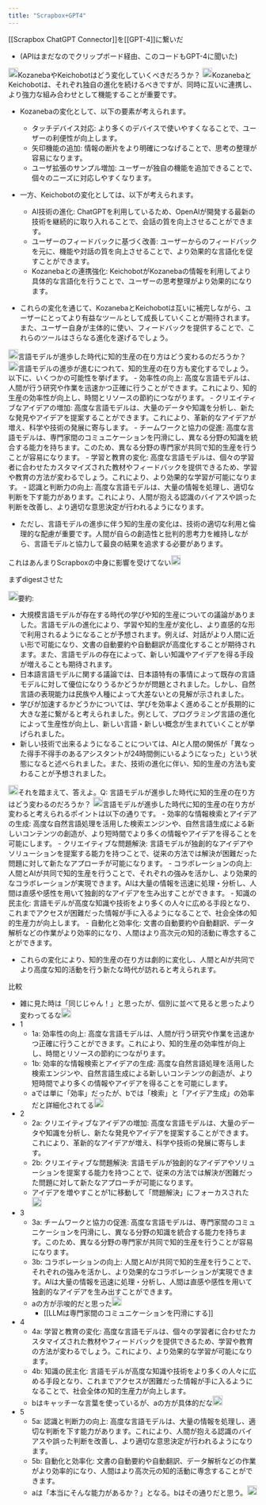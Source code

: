 ```yaml
---
title: "Scrapbox+GPT4"
---
```


[[Scrapbox ChatGPT Connector]]を[[GPT-4]]に繋いだ
- (APIはまだなのでクリップボード経由、このコードもGPT-4に聞いた)

<img src='https://scrapbox.io/api/pages/nishio/nishio/icon' alt='nishio.icon' height="19.5"/>KozanebaやKeichobotはどう変化していくべきだろうか？
<img src='https://scrapbox.io/api/pages/nishio/GPT/icon' alt='GPT.icon' height="19.5"/>KozanebaとKeichobotは、それぞれ独自の進化を続けるべきですが、同時に互いに連携し、より強力な組み合わせとして機能することが重要です。
- Kozanebaの変化として、以下の要素が考えられます。
    - タッチデバイス対応: より多くのデバイスで使いやすくなることで、ユーザーの利便性が向上します。
    - 矢印機能の追加: 情報の断片をより明確につなげることで、思考の整理が容易になります。
    - ユーザ拡張のサンプル増加: ユーザーが独自の機能を追加できることで、個々のニーズに対応しやすくなります。

- 一方、Keichobotの変化としては、以下が考えられます。
    - AI技術の進化: ChatGPTを利用しているため、OpenAIが開発する最新の技術を継続的に取り入れることで、会話の質を向上させることができます。
    - ユーザーのフィードバックに基づく改善: ユーザーからのフィードバックを元に、機能や対話の質を向上させることで、より効果的な言語化を促すことができます。
    - Kozanebaとの連携強化: KeichobotがKozanebaの情報を利用してより具体的な言語化を行うことで、ユーザーの思考整理がより効果的になります。

- これらの変化を通じて、KozanebaとKeichobotは互いに補完しながら、ユーザーにとってより有益なツールとして成長していくことが期待されます。また、ユーザー自身が主体的に使い、フィードバックを提供することで、これらのツールはさらなる進化を遂げるでしょう。



<img src='https://scrapbox.io/api/pages/nishio/nishio/icon' alt='nishio.icon' height="19.5"/>言語モデルが進歩した時代に知的生産の在り方はどう変わるのだろうか？
<img src='https://scrapbox.io/api/pages/nishio/GPT/icon' alt='GPT.icon' height="19.5"/>言語モデルの進歩が進むにつれて、知的生産の在り方も変化するでしょう。以下に、いくつかの可能性を挙げます。
    - 効率性の向上: 高度な言語モデルは、人間が行う研究や作業を迅速かつ正確に行うことができます。これにより、知的生産の効率性が向上し、時間とリソースの節約につながります。
    - クリエイティブなアイデアの増加: 高度な言語モデルは、大量のデータや知識を分析し、新たな発見やアイデアを提案することができます。これにより、革新的なアイデアが増え、科学や技術の発展に寄与します。
    - チームワークと協力の促進: 高度な言語モデルは、専門家間のコミュニケーションを円滑にし、異なる分野の知識を統合する能力を持ちます。このため、異なる分野の専門家が共同で知的生産を行うことが容易になります。
    - 学習と教育の変化: 高度な言語モデルは、個々の学習者に合わせたカスタマイズされた教材やフィードバックを提供できるため、学習や教育の方法が変わるでしょう。これにより、より効果的な学習が可能になります。
    - 認識と判断力の向上: 高度な言語モデルは、大量の情報を処理し、適切な判断を下す能力があります。これにより、人間が抱える認識のバイアスや誤った判断を改善し、より適切な意思決定が行われるようになります。
- ただし、言語モデルの進歩に伴う知的生産の変化は、技術の適切な利用と倫理的な配慮が重要です。人間が自らの創造性と批判的思考力を維持しながら、言語モデルと協力して最良の結果を追求する必要があります。

これはあんまりScrapboxの中身に影響を受けてない<img src='https://scrapbox.io/api/pages/nishio/nishio/icon' alt='nishio.icon' height="19.5"/>

まずdigestさせた

<img src='https://scrapbox.io/api/pages/nishio/GPT/icon' alt='GPT.icon' height="19.5"/>要約:
- 大規模言語モデルが存在する時代の学びや知的生産についての議論がありました。言語モデルの進化により、学習や知的生産が変化し、より直感的な形で利用されるようになることが予想されます。例えば、対話がより人間に近い形で可能になり、文書の自動要約や自動翻訳が高度化することが期待されます。また、言語モデルの存在によって、新しい知識やアイデアを得る手段が増えることも期待されます。
- 日本語言語モデルに関する議論では、日本語特有の事情によって既存の言語モデルに対して優位になりうるかどうかが問題とされました。しかし、自然言語の表現能力は民族や人種によって大差ないとの見解が示されました。
- 学びが加速するかどうかについては、学びを効率よく進めることが長期的に大きな差に繋がると考えられました。例として、プログラミング言語の進化によって生産性が向上し、新しい言語・新しい概念が生まれていくことが挙げられました。
- 新しい技術で出来るようになることについては、AIと人間の関係が「異なった得手不得手のあるアシスタントが24時間側にいるようになった」という状態になると述べられました。また、技術の進化に伴い、知的生産の方法も変わることが予想されました。

<img src='https://scrapbox.io/api/pages/nishio/nishio/icon' alt='nishio.icon' height="19.5"/>それを踏まえて、答えよ。Q: 言語モデルが進歩した時代に知的生産の在り方はどう変わるのだろうか？
<img src='https://scrapbox.io/api/pages/nishio/GPT/icon' alt='GPT.icon' height="19.5"/>言語モデルが進歩した時代に知的生産の在り方が変わると考えられるポイントは以下の通りです。
    - 効率的な情報検索とアイデアの生成: 高度な自然言語処理を活用した検索エンジンや、自然言語生成による新しいコンテンツの創造が、より短時間でより多くの情報やアイデアを得ることを可能にします。
    - クリエイティブな問題解決: 言語モデルが独創的なアイデアやソリューションを提案する能力を持つことで、従来の方法では解決が困難だった問題に対して新たなアプローチが可能になります。
    - コラボレーションの向上: 人間とAIが共同で知的生産を行うことで、それぞれの強みを活かし、より効果的なコラボレーションが実現できます。AIは大量の情報を迅速に処理・分析し、人間は直感や感性を用いて独創的なアイデアを生み出すことができます。
    - 知識の民主化: 言語モデルが高度な知識や技術をより多くの人々に広める手段となり、これまでアクセスが困難だった情報が手に入るようになることで、社会全体の知的生産力が向上します。
    - 自動化と効率化: 文書の自動要約や自動翻訳、データ解析などの作業がより効率的になり、人間はより高次元の知的活動に専念することができます。
- これらの変化により、知的生産の在り方は劇的に変化し、人間とAIが共同でより高度な知的活動を行う新たな時代が訪れると考えられます。

比較
- 雑に見た時は「同じじゃん！」と思ったが、個別に並べて見ると思ったより変わってるな<img src='https://scrapbox.io/api/pages/nishio/nishio/icon' alt='nishio.icon' height="19.5"/>
- 1
    - 1a: 効率性の向上: 高度な言語モデルは、人間が行う研究や作業を迅速かつ正確に行うことができます。これにより、知的生産の効率性が向上し、時間とリソースの節約につながります。
    - 1b: 効率的な情報検索とアイデアの生成: 高度な自然言語処理を活用した検索エンジンや、自然言語生成による新しいコンテンツの創造が、より短時間でより多くの情報やアイデアを得ることを可能にします。
    - aでは単に「効率」だったが、bでは「検索」と「アイデア生成」の効率だと詳細化されてる<img src='https://scrapbox.io/api/pages/nishio/nishio/icon' alt='nishio.icon' height="19.5"/>
- 2
    - 2a: クリエイティブなアイデアの増加: 高度な言語モデルは、大量のデータや知識を分析し、新たな発見やアイデアを提案することができます。これにより、革新的なアイデアが増え、科学や技術の発展に寄与します。
    - 2b: クリエイティブな問題解決: 言語モデルが独創的なアイデアやソリューションを提案する能力を持つことで、従来の方法では解決が困難だった問題に対して新たなアプローチが可能になります。
    - アイデアを増やすことが1に移動して「問題解決」にフォーカスされた<img src='https://scrapbox.io/api/pages/nishio/nishio/icon' alt='nishio.icon' height="19.5"/>
- 3
    - 3a: チームワークと協力の促進: 高度な言語モデルは、専門家間のコミュニケーションを円滑にし、異なる分野の知識を統合する能力を持ちます。このため、異なる分野の専門家が共同で知的生産を行うことが容易になります。
    - 3b: コラボレーションの向上: 人間とAIが共同で知的生産を行うことで、それぞれの強みを活かし、より効果的なコラボレーションが実現できます。AIは大量の情報を迅速に処理・分析し、人間は直感や感性を用いて独創的なアイデアを生み出すことができます。
    - aの方が示唆的だと思った<img src='https://scrapbox.io/api/pages/nishio/nishio/icon' alt='nishio.icon' height="19.5"/>
        - [[LLMは専門家間のコミュニケーションを円滑にする]]
- 4
    - 4a: 学習と教育の変化: 高度な言語モデルは、個々の学習者に合わせたカスタマイズされた教材やフィードバックを提供できるため、学習や教育の方法が変わるでしょう。これにより、より効果的な学習が可能になります。
    - 4b: 知識の民主化: 言語モデルが高度な知識や技術をより多くの人々に広める手段となり、これまでアクセスが困難だった情報が手に入るようになることで、社会全体の知的生産力が向上します。
    - bはキャッチーな言葉を使っているが、aの方が具体的だな<img src='https://scrapbox.io/api/pages/nishio/nishio/icon' alt='nishio.icon' height="19.5"/>
- 5
    - 5a: 認識と判断力の向上: 高度な言語モデルは、大量の情報を処理し、適切な判断を下す能力があります。これにより、人間が抱える認識のバイアスや誤った判断を改善し、より適切な意思決定が行われるようになります。
    - 5b: 自動化と効率化: 文書の自動要約や自動翻訳、データ解析などの作業がより効率的になり、人間はより高次元の知的活動に専念することができます。
    - aは「本当にそんな能力があるか？」となる。bはその通りだと思う。<img src='https://scrapbox.io/api/pages/nishio/nishio/icon' alt='nishio.icon' height="19.5"/>



